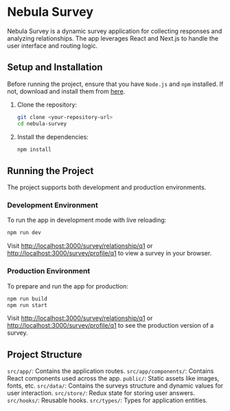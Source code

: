# Nebula Survey

Nebula Survey is a dynamic survey application for collecting responses and analyzing relationships. The app leverages React and Next.js to handle the user interface and routing logic.

## Setup and Installation

Before running the project, ensure that you have `Node.js` and `npm` installed. If not, download and install them from [here](https://nodejs.org/).

1. Clone the repository:

   ```bash
   git clone <your-repository-url>
   cd nebula-survey
   ```

2. Install the dependencies:
   ```bash
   npm install
   ```

## Running the Project

The project supports both development and production environments.

### Development Environment

To run the app in development mode with live reloading:

```bash
npm run dev
```

Visit [http://localhost:3000/survey/relationship/q1](http://localhost:3000/survey/relationship/q1) or [http://localhost:3000/survey/profile/q1](http://localhost:3000/survey/profile/q1) to view a survey in your browser.

### Production Environment

To prepare and run the app for production:

```bash
npm run build
npm run start
```

Visit [http://localhost:3000/survey/relationship/q1](http://localhost:3000/survey/relationship/q1) or [http://localhost:3000/survey/profile/q1](http://localhost:3000/survey/profile/q1) to see the production version of a survey.

## Project Structure

`src/app/`: Contains the application routes.
`src/app/components/`: Contains React components used across the app.
`public/`: Static assets like images, fonts, etc.
`src/data/`: Contains the surveys structure and dynamic values for user interaction.
`src/store/`: Redux state for storing user answers.
`src/hooks/`: Reusable hooks.
`src/types/`: Types for application entities.

